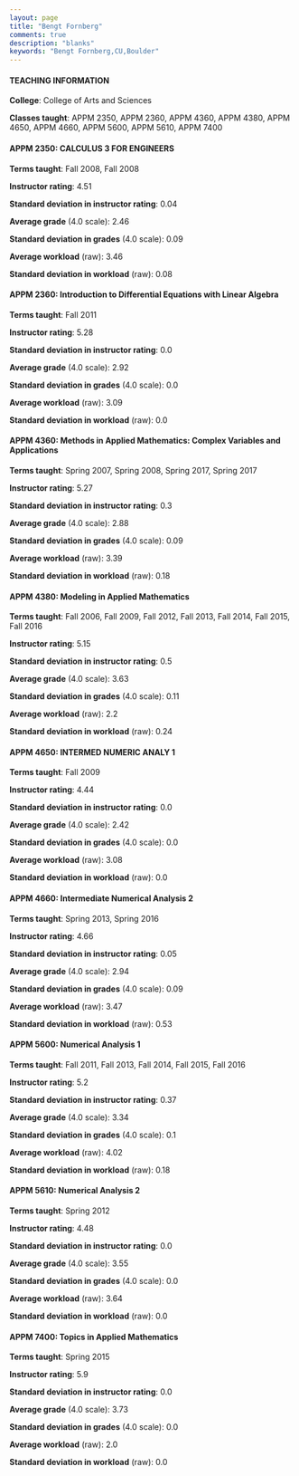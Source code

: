 ```yaml
---
layout: page
title: "Bengt Fornberg" 
comments: true
description: "blanks"
keywords: "Bengt Fornberg,CU,Boulder"
---
```

<head>
<script src="https://ajax.googleapis.com/ajax/libs/jquery/2.1.3/jquery.min.js"></script>
<script src="https://dl.dropboxusercontent.com/s/pc42nxpaw1ea4o9/highcharts.js?dl=0"></script>
<!-- <script src="../assets/js/highcharts.js"></script> -->
<style type="text/css">@font-face {
	font-family: "Bebas Neue";
	src: url(https://www.filehosting.org/file/details/544349/BebasNeue Regular.otf) format("opentype");
	}
	h1.Bebas { 
		font-family: "Bebas Neue", Verdana, Tahoma;
	}
</style>
</head>
	   
#### TEACHING INFORMATION

**College**: College of Arts and Sciences

**Classes taught**: APPM 2350, APPM 2360, APPM 4360, APPM 4380, APPM 4650, APPM 4660, APPM 5600, APPM 5610, APPM 7400

#### APPM 2350: CALCULUS 3 FOR ENGINEERS

**Terms taught**: Fall 2008, Fall 2008

**Instructor rating**: 4.51

**Standard deviation in instructor rating**: 0.04

**Average grade** (4.0 scale): 2.46

**Standard deviation in grades** (4.0 scale): 0.09

**Average workload** (raw): 3.46

**Standard deviation in workload** (raw): 0.08

#### APPM 2360: Introduction to Differential Equations with Linear Algebra

**Terms taught**: Fall 2011

**Instructor rating**: 5.28

**Standard deviation in instructor rating**: 0.0

**Average grade** (4.0 scale): 2.92

**Standard deviation in grades** (4.0 scale): 0.0

**Average workload** (raw): 3.09

**Standard deviation in workload** (raw): 0.0

#### APPM 4360: Methods in Applied Mathematics: Complex Variables and Applications

**Terms taught**: Spring 2007, Spring 2008, Spring 2017, Spring 2017

**Instructor rating**: 5.27

**Standard deviation in instructor rating**: 0.3

**Average grade** (4.0 scale): 2.88

**Standard deviation in grades** (4.0 scale): 0.09

**Average workload** (raw): 3.39

**Standard deviation in workload** (raw): 0.18

#### APPM 4380: Modeling in Applied Mathematics

**Terms taught**: Fall 2006, Fall 2009, Fall 2012, Fall 2013, Fall 2014, Fall 2015, Fall 2016

**Instructor rating**: 5.15

**Standard deviation in instructor rating**: 0.5

**Average grade** (4.0 scale): 3.63

**Standard deviation in grades** (4.0 scale): 0.11

**Average workload** (raw): 2.2

**Standard deviation in workload** (raw): 0.24

#### APPM 4650: INTERMED NUMERIC ANALY 1

**Terms taught**: Fall 2009

**Instructor rating**: 4.44

**Standard deviation in instructor rating**: 0.0

**Average grade** (4.0 scale): 2.42

**Standard deviation in grades** (4.0 scale): 0.0

**Average workload** (raw): 3.08

**Standard deviation in workload** (raw): 0.0

#### APPM 4660: Intermediate Numerical Analysis 2

**Terms taught**: Spring 2013, Spring 2016

**Instructor rating**: 4.66

**Standard deviation in instructor rating**: 0.05

**Average grade** (4.0 scale): 2.94

**Standard deviation in grades** (4.0 scale): 0.09

**Average workload** (raw): 3.47

**Standard deviation in workload** (raw): 0.53

#### APPM 5600: Numerical Analysis 1

**Terms taught**: Fall 2011, Fall 2013, Fall 2014, Fall 2015, Fall 2016

**Instructor rating**: 5.2

**Standard deviation in instructor rating**: 0.37

**Average grade** (4.0 scale): 3.34

**Standard deviation in grades** (4.0 scale): 0.1

**Average workload** (raw): 4.02

**Standard deviation in workload** (raw): 0.18

#### APPM 5610: Numerical Analysis 2

**Terms taught**: Spring 2012

**Instructor rating**: 4.48

**Standard deviation in instructor rating**: 0.0

**Average grade** (4.0 scale): 3.55

**Standard deviation in grades** (4.0 scale): 0.0

**Average workload** (raw): 3.64

**Standard deviation in workload** (raw): 0.0

#### APPM 7400: Topics in Applied Mathematics

**Terms taught**: Spring 2015

**Instructor rating**: 5.9

**Standard deviation in instructor rating**: 0.0

**Average grade** (4.0 scale): 3.73

**Standard deviation in grades** (4.0 scale): 0.0

**Average workload** (raw): 2.0

**Standard deviation in workload** (raw): 0.0

